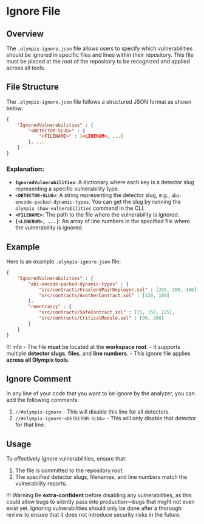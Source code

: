 # Ignore File

## Overview
The `.olympix-ignore.json` file allows users to specify which vulnerabilities should be ignored in specific files and lines within their repository. This file must be placed at the root of the repository to be recognized and applied across all tools.

## File Structure
The `.olympix-ignore.json` file follows a structured JSON format as shown below:

```json
{
    "IgnoredVulnerabilities" : {
        "<DETECTOR-SLUG>" : {
            "<FILENAME>" : [<LINENUM>, ...]
        }, ...
    }
}
```

### Explanation:
- **`IgnoredVulnerabilities`**: A dictionary where each key is a detector slug representing a specific vulnerability type.
- **`<DETECTOR-SLUG>`**: A string representing the detector slug, e.g., `abi-encode-packed-dynamic-types`. You can get the slug by running the `olympix show-vulnerabilities` command in the CLI.
- **`<FILENAME>`**: The path to the file where the vulnerability is ignored.
- **`[<LINENUM>, ...]`**: An array of line numbers in the specified file where the vulnerability is ignored.

## Example
Here is an example `.olympix-ignore.json` file:

```json
{
    "IgnoredVulnerabilities" : {
        "abi-encode-packed-dynamic-types" : {
            "src/contracts/FraxlendPairDeployer.sol" : [255, 300, 450],
            "src/contracts/AnotherContract.sol" : [120, 180]
        },
        "reentrancy" : {
            "src/contracts/SafeContract.sol" : [75, 150, 225],
            "src/contracts/CriticalModule.sol" : [90, 200]
        }
    }
}
```

!!! info
    - The file **must** be located at the **workspace root**.
    - It supports multiple **detector slugs**, **files**, and **line numbers**.
    - This ignore file applies **across all Olympix tools**.

## Ignore Comment
In any line of your code that you want to be ignore by the analyzer, you can add the following comments:

1. `//#olympix-ignore` - This will disable this line for all detectors.
2. `//#olympix-ignore-<DETECTOR-SLUG>` - This will only disable that detector for that line.

## Usage
To effectively ignore vulnerabilities, ensure that:

1. The file is committed to the repository root.
2. The specified detector slugs, filenames, and line numbers match the vulnerability reports.


!!! Warning
    Be **extra-confident** before disabling any vulnerabilities, as this could allow bugs to silently pass into production—bugs that might not even exist yet. Ignoring vulnerabilities should only be done after a thorough review to ensure that it does not introduce security risks in the future.
